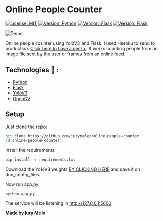 # Online People Counter
[![License: MIT](https://img.shields.io/badge/License-MIT-green.svg)](https://opensource.org/licenses/MIT) [![Version: Python](https://img.shields.io/badge/Python-3.7.2-blue)](https://www.python.org/downloads/) [![Version: Flask](https://img.shields.io/badge/Flask-1.1.X-blue)](https://flask.palletsprojects.com/en/1.1.x/) [![Version: Flask](https://img.shields.io/badge/Yolo-V3-blue)](https://pjreddie.com/darknet/yolo/)

 <img src="https://media.giphy.com/media/dv1V127SvGgn2e908G/giphy.gif" alt="Demo" class="center"> 

Online people counter using YoloV3 and Flask. I used Heroku to send to production: [Click here to have a demo.](http://count-people.herokuapp.com/). It works counting people from an image file sent by the user or frames from an online feed. 

## Technologies :rocket: :

  * [Python](https://www.python.org/)
  * [Flask](https://flask.palletsprojects.com/en/1.1.x/)
  * [YoloV3](https://pjreddie.com/darknet/yolo/)
  * [OpenCV](https://opencv.org/)

## Setup
Just clone the repo:
```sh
git clone https://github.com/iurymelo/online-people-counter 
cd online-people-counter 
```
Install the requirements:
```sh
pip install -r requirements.txt
```
Download the YoloV3 weights [BY CLICKING HERE](https://pjreddie.com/media/files/yolov3.weights) and save it on dnn_config_files.

Now run app.py:
```
python app.py
```
The service will be listening in
http://127.0.0.1:5000

**Made by Iury Melo**
